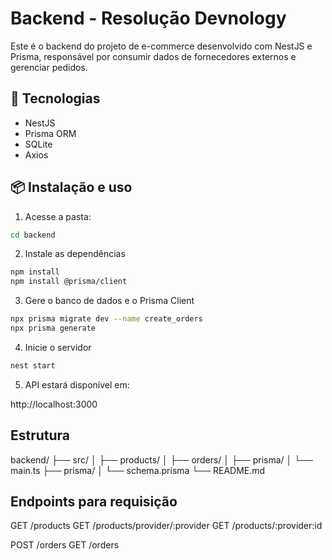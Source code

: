 # Backend - Resolução Devnology

Este é o backend do projeto de e-commerce desenvolvido com NestJS e Prisma, responsável por consumir dados de fornecedores externos e gerenciar pedidos.

## 🚀 Tecnologias

- NestJS
- Prisma ORM
- SQLite
- Axios

## 📦 Instalação e uso

1. Acesse a pasta:

```bash
cd backend
```

2. Instale as dependências

```bash
npm install
npm install @prisma/client
```

3. Gere o banco de dados e o Prisma Client

```bash
npx prisma migrate dev --name create_orders
npx prisma generate
```

4. Inicie o servidor

```bash
nest start
```

5. API estará disponível em:

http://localhost:3000

## Estrutura

backend/
├── src/
│   ├── products/
│   ├── orders/
│   ├── prisma/
│   └── main.ts
├── prisma/
│   └── schema.prisma
└── README.md

## Endpoints para requisição

GET /products
GET /products/provider/:provider
GET /products/:provider:id

POST /orders
GET /orders